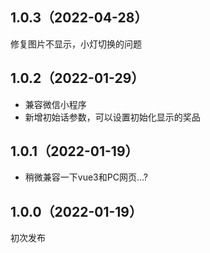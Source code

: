 ## 1.0.3（2022-04-28）
修复图片不显示，小灯切换的问题
## 1.0.2（2022-01-29）
* 兼容微信小程序  
* 新增初始话参数，可以设置初始化显示的奖品
## 1.0.1（2022-01-19）
* 稍微兼容一下vue3和PC网页...?
## 1.0.0（2022-01-19）
初次发布
